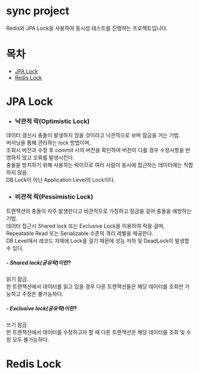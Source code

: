 # sync project
Redis와 JPA Lock을 사용하여 동시성 테스트를 진행하는 프로젝트입니다.


# 목차
- [JPA Lock](#jpa-lock)
- [Redis Lock](#redis-lock)


# JPA Lock
- ### 낙관적 락(Optimistic Lock) <br/>
데이터 갱신시 충돌이 발생하지 않을 것이라고 낙관적으로 보며 잠금을 거는 기법.<br/>
버저닝을 통해 관리하는 lock 방법이며,<br/>
조회시 버전과 수정 후 commit 시의 버전을 확인하여 버전이 다를 경우 수정사항을 반영하지 않고 오류를 발생시킨다.<br/>
충돌을 방지하기 위해 사용하는 락이므로 여러 사람이 동시에 접근하는 데이터에는 적합하지 않음.<br/>
DB Lock이 아닌 Application Level의 Lock이다.

- ### 비관적 락(Pessimistic Lock) <br/>
트랜잭션의 충돌이 자주 발생한다고 비관적으로 가정하고 잠금을 걸어 충돌을 예방하는 기법.<br/>
데이터 접근시 Shared lock 또는 Exclusive Lock을 이용하여 락을 걸며, <br/>
Repeatable Read 또는 Serializable 수준의 격리 레벨을 제공한다. <br/>
DB Level에서 레코드 자체에 Lock을 걸기 때문에 성능 저하 및 DeadLock이 발생할 수 있다.

##### - Shared lock(공유락)이란?
읽기 잠금.<br/>
한 트랜잭션에서 데이터를 읽고 있을 경우 다른 트랜잭션들은 해당 데이터를 조회만 가능하고 수정은 불가능하다.
##### - Exclusive lock(공유락)이란?
쓰기 잠금.<br/>
한 트랜잭션에서 데이터를 수정하고자 할 때 다른 트랜잭션은 해당 데이터를 조회 및 수정 모두 불가능하다.


# Redis Lock
